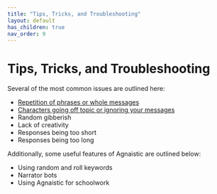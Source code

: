 ```yaml
---
title: "Tips, Tricks, and Troubleshooting"
layout: default
has_children: true
nav_order: 9
---
```

# Tips, Tricks, and Troubleshooting

Several of the most common issues are outlined here:

* [Repetition of phrases or whole messages](/docs/tips-tricks-and-troubleshooting/beating-repetition-with-llms)
* [Characters going off topic or ignoring your messages](/)
* Random gibberish
* Lack of creativity
* Responses being too short
* Responses being too long

Additionally, some useful features of Agnaistic are outlined below:

* Using random and roll keywords
* Narrator bots
* Using Agnaistic for schoolwork

